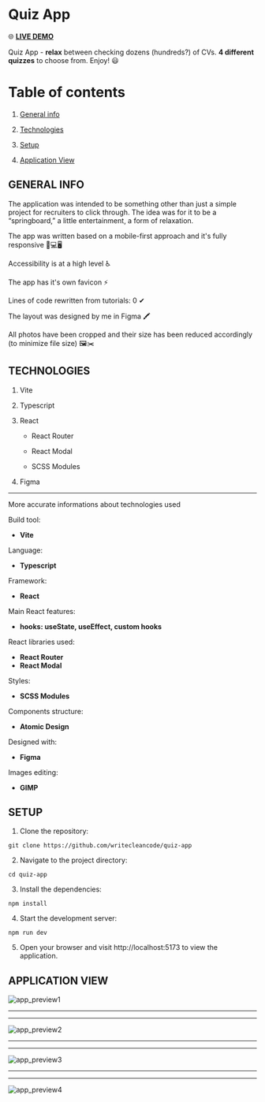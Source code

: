 # Quiz App

🌐 [**LIVE DEMO**](https://writecleancode.github.io/quiz-app/)



Quiz App - **relax** between checking dozens (hundreds?) of CVs. **4 different quizzes** to choose from. Enjoy! 😃



# Table of contents

1. [General info](#general-info)

2. [Technologies](#technologies)

3. [Setup](#setup)

4. [Application View](application-view)



## GENERAL INFO

The application was intended to be something other than just a simple project for recruiters to click through. The idea was for it to be a “springboard,” a little entertainment, a form of relaxation.

The app was written based on a mobile-first approach and it's fully responsive 📱💻🖥

Accessibility is at a high level ♿

The app has it's own favicon ⚡

Lines of code rewritten from tutorials: 0 ✔

The layout was designed by me in Figma 🖍

All photos have been cropped and their size has been reduced accordingly (to minimize file size) 🖼✂



## TECHNOLOGIES

1. Vite

2. Typescript

3. React

    - React Router

    - React Modal

    - SCSS Modules

4. Figma

---

More accurate informations about technologies used

Build tool:
- **Vite**

Language:
- **Typescript**

Framework:
- **React**

Main React features:
- **hooks: useState, useEffect, custom hooks**

React libraries used:
- **React Router**
- **React Modal**

Styles:
- **SCSS Modules**

Components structure:
- **Atomic Design**

Designed with:
- **Figma**

Images editing:
- **GIMP**


## SETUP

1. Clone the repository:

```
git clone https://github.com/writecleancode/quiz-app
```

2. Navigate to the project directory:

```
cd quiz-app
```

3. Install the dependencies:

```
npm install
```

4. Start the development server:

```
npm run dev
```

5. Open your browser and visit http://localhost:5173 to view the application.



## APPLICATION VIEW

![app_preview1](https://github.com/writecleancode/quiz-app/assets/143826285/0a4d708e-cc23-49e8-95b7-b3b7fea9bbfc)
***
***
![app_preview2](https://github.com/writecleancode/quiz-app/assets/143826285/0207aafb-f250-49a8-bee6-fa5cd69e3793)
***
***
![app_preview3](https://github.com/writecleancode/quiz-app/assets/143826285/57380988-f700-4ad4-aa89-f72c8d8e9b9e)
***
***
![app_preview4](https://github.com/writecleancode/quiz-app/assets/143826285/7545c569-bc94-41c1-b2f5-c73102754aed)